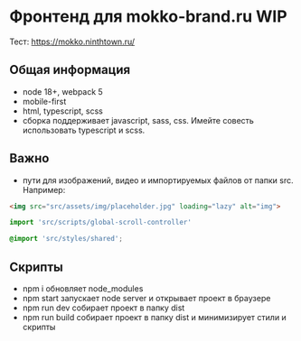 # Фронтенд для mokko-brand.ru WIP

Тест: https://mokko.ninthtown.ru/

## Общая информация

* node 18+, webpack 5
* mobile-first
* html, typescript, scss
* сборка поддерживает javascript, sass, css. Имейте совесть использовать typescript и scss.

## Важно

* пути для изображений, видео и импортируемых файлов от папки src. Например:

````html
<img src="src/assets/img/placeholder.jpg" loading="lazy" alt="img">
````

````typescript
import 'src/scripts/global-scroll-controller'
````

````scss
@import 'src/styles/shared';
````

## Скрипты

* npm i обновляет node_modules
* npm start запускает node server и открывает проект в браузере
* npm run dev собирает проект в папку dist
* npm run build собирает проект в папку dist и минимизирует стили и скрипты

